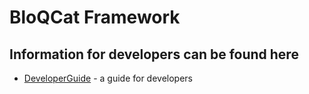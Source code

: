 # BloQCat Framework

## Information for developers can be found here
 - [DeveloperGuide](dev/) - a guide for developers
 
